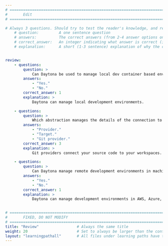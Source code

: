 ```yaml
---
# ================================================================================
#       Edit
# ================================================================================

# Always 3 questions. Should try to test the reader's knowledge, and reinforce the key points you want them to remember.
    # question:         A one sentence question
    # answers:          The correct answers (from 2-4 answer options only). Should be surrounded by quotes.
    # correct_answer:   An integer indicating what answer is correct (index starts from 0)
    # explanation:      A short (1-3 sentence) explanation of why the correct answer is correct. Can add additional context if desired


review:
    - questions:
        question: >
            Can Daytona be used to manage local dev container based environments?
        answers:
            - "Yes."
            - "No."
        correct_answer: 1                 
        explanation: >
            Daytona can manage local development environments.

    - questions:
        question: >
            Which abstraction manages the details of the connection to your source code projects?
        answers:
            - "Provider."
            - "Target."
            - "Git provider."
        correct_answer: 3                  
        explanation: >
            Git providers connect your source code to your workspaces.

    - questions:
        question: >
            Can Daytona manage remote development environments in machines provided by cloud service providers?
        answers:
            - "Yes."
            - "No."
        correct_answer: 1                  
        explanation: >
            Daytona can manage development environments in AWS, Azure, and GCP. All offer Arm-based virtual machines.
               

# ================================================================================
#       FIXED, DO NOT MODIFY
# ================================================================================
title: "Review"                 # Always the same title
weight: 20                      # Set to always be larger than the content in this path
layout: "learningpathall"       # All files under learning paths have this same wrapper
---
```


